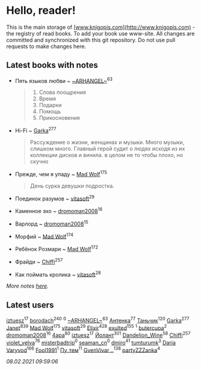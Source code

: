 # Hello, reader!
This is the main storage of [www.knigopis.com](http://www.knigopis.com) - the registry of read books.
To add your book use www-site. All changes are committed and synchronized with this git repository.
Do not use pull requests to make changes here.


## Latest books with notes
* Пять языков любви ~ [~ARHANGEL~](users/642/64251996-vkontakte)<sup>63</sup>
    > 1. Слова поощрения
    > 2. Время
    > 3. Подарки
    > 4. Помощь
    > 5. Прикосновения

* Hi-Fi ~ [Garka](users/115/115753719718250012620-google)<sup>277</sup>
    > Рассуждение о жизни, женщинах и музыки. Много музыки, слишком много. Главный герой судит о людях исходя из их коллекции дисков и винила. в целом не то чтобы плохо, но скучно

* Прежде, чем я упаду ~ [Mad Wolf](users/947/94738840-vkontakte)<sup>175</sup>
    > День сурка девушки подростка.

* Поединок разумов ~ [vitasoft](users/474/47446642-vkontakte)<sup>29</sup>

* Каменное эхо ~ [dromoman2008](users/444/44461886-yandex)<sup>16</sup>

* Варлорд ~ [dromoman2008](users/444/44461886-yandex)<sup>15</sup>

* Морфий ~ [Mad Wolf](users/947/94738840-vkontakte)<sup>174</sup>

* Ребёнок Розмари ~ [Mad Wolf](users/947/94738840-vkontakte)<sup>172</sup>

* Фрайди ~ [Chiffi](users/105/105831994080785626680-google)<sup>257</sup>

* Как поймать кролика ~ [vitasoft](users/474/47446642-vkontakte)<sup>28</sup>


_More notes [here](latest_books_with_notes.md)._


## Latest users
[iztuesz](users/100/100877468102766148730-google)<sup>17</sup> 
[borodach](users/157/15706320-vkontakte)<sup>240</sup> 
[](users/111/111824448764476964677-google)<sup>0</sup> 
[~ARHANGEL~](users/642/64251996-vkontakte)<sup>63</sup> 
[Антенка](users/118/118158645037334943900-google)<sup>77</sup> 
[Таньчик](users/209/2096581563762610-facebook)<sup>120</sup> 
[Garka](users/115/115753719718250012620-google)<sup>277</sup> 
[Janet](users/108/108113656204404967440-google)<sup>839</sup> 
[Mad Wolf](users/947/94738840-vkontakte)<sup>175</sup> 
[vitasoft](users/474/47446642-vkontakte)<sup>29</sup> 
[Elixir](users/115/115826717712507836033-google)<sup>428</sup> 
[exulted](users/100/100599204551896265722-google)<sup>155</sup> 
[](users/124/1242356572481047-facebook)<sup>1</sup> 
[butercupa](users/193/193697993-vkontakte)<sup>2</sup> 
[dromoman2008](users/444/44461886-yandex)<sup>16</sup> 
[4apa](users/117/117392596378069249667-google)<sup>80</sup> 
[iztuesz](users/100/100877468102766148730-googleplus)<sup>17</sup> 
[Йолант](users/104/104690883692185089260-google)<sup>301</sup> 
[Dandelion_Wine](users/586/58602788-vkontakte)<sup>58</sup> 
[Chiffi](users/105/105831994080785626680-google)<sup>257</sup> 
[violet_velva](users/116/116961712580551399099-google)<sup>76</sup> 
[misterbadtrip](users/468/468008034-vkontakte)<sup>0</sup> 
[seaman_cn](users/999/9991c551628d9e48f51d07b4f9266d2f-livejournal)<sup>0</sup> 
[dmiro](users/571/5714115-vkontakte)<sup>41</sup> 
[tumturumk](users/135/135685382-vkontakte)<sup>3</sup> 
[Daria Varyvod](users/829/829893410524253-facebook)<sup>166</sup> 
[Fool1991](users/178/178903487-vkontakte)<sup>1</sup> 
[Пу_тем](users/344/3448154788585127-facebook)<sup>11</sup> 
[GvenVivar ..](users/158/158266434925901-facebook)<sup>138</sup> 
[partyZZZanka](users/931/9315852-vkontakte)<sup>4</sup> 


_08.02.2021 09:59:06_
